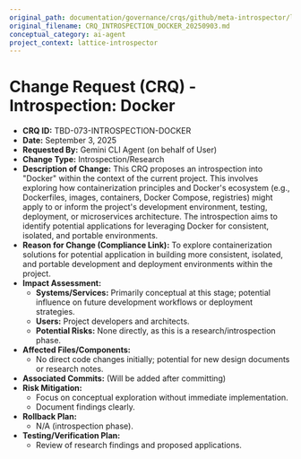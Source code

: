 ```yaml
---
original_path: documentation/governance/crqs/github/meta-introspector/lattice-introspector/docs/crq/CRQ_INTROSPECTION_DOCKER_20250903.md
original_filename: CRQ_INTROSPECTION_DOCKER_20250903.md
conceptual_category: ai-agent
project_context: lattice-introspector
---
```


# Change Request (CRQ) - Introspection: Docker

*   **CRQ ID:** TBD-073-INTROSPECTION-DOCKER
*   **Date:** September 3, 2025
*   **Requested By:** Gemini CLI Agent (on behalf of User)
*   **Change Type:** Introspection/Research
*   **Description of Change:**
    This CRQ proposes an introspection into "Docker" within the context of the current project. This involves exploring how containerization principles and Docker's ecosystem (e.g., Dockerfiles, images, containers, Docker Compose, registries) might apply to or inform the project's development environment, testing, deployment, or microservices architecture. The introspection aims to identify potential applications for leveraging Docker for consistent, isolated, and portable environments.
*   **Reason for Change (Compliance Link):**
    To explore containerization solutions for potential application in building more consistent, isolated, and portable development and deployment environments within the project.
*   **Impact Assessment:**
    *   **Systems/Services:** Primarily conceptual at this stage; potential influence on future development workflows or deployment strategies.
    *   **Users:** Project developers and architects.
    *   **Potential Risks:** None directly, as this is a research/introspection phase.
*   **Affected Files/Components:**
    *   No direct code changes initially; potential for new design documents or research notes.
*   **Associated Commits:** (Will be added after committing)
*   **Risk Mitigation:**
    *   Focus on conceptual exploration without immediate implementation.
    *   Document findings clearly.
*   **Rollback Plan:**
    *   N/A (introspection phase).
*   **Testing/Verification Plan:**
    *   Review of research findings and proposed applications.
